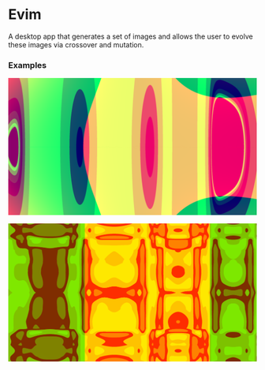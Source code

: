 # Evim

A desktop app that generates a set of images and allows the user to evolve these images via crossover and mutation.


### Examples


![Sample Image](/samples/1.png)

![Sample Image](/samples/2.png)
 

